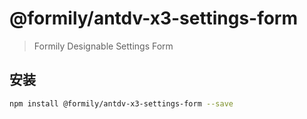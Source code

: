# @formily/antdv-x3-settings-form

> Formily Designable Settings Form

## 安装

```bash
npm install @formily/antdv-x3-settings-form --save
```
